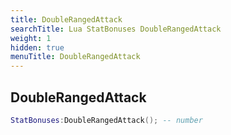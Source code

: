```yaml
---
title: DoubleRangedAttack
searchTitle: Lua StatBonuses DoubleRangedAttack
weight: 1
hidden: true
menuTitle: DoubleRangedAttack
---
```

## DoubleRangedAttack
```lua
StatBonuses:DoubleRangedAttack(); -- number
```